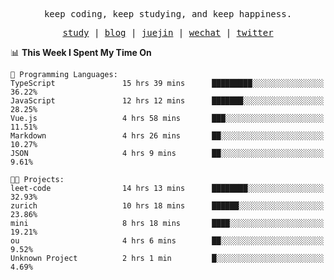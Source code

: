 <p align="center">
  <samp>
    <span>keep coding, keep studying, and keep happiness.</span>
  </samp>
</p>

<p align="center">
  <samp>
    <a href="https://github.com/ouduidui/fe-study">study</a> |
    <a href="https://ouduidui.cn">blog</a>  |
    <a href="https://juejin.cn/user/4309700183594366">juejin</a> |
    <a href="./images/wechat.jpeg">wechat</a> |
    <a href="https://twitter.com/ouduidui">twitter</a>
  </samp>
</p>

<!--START_SECTION:waka-->

📊 **This Week I Spent My Time On**

```text
💬 Programming Languages:
TypeScript               15 hrs 39 mins      █████████░░░░░░░░░░░░░░░░   36.22%
JavaScript               12 hrs 12 mins      ███████░░░░░░░░░░░░░░░░░░   28.25%
Vue.js                   4 hrs 58 mins       ███░░░░░░░░░░░░░░░░░░░░░░   11.51%
Markdown                 4 hrs 26 mins       ██░░░░░░░░░░░░░░░░░░░░░░░   10.27%
JSON                     4 hrs 9 mins        ██░░░░░░░░░░░░░░░░░░░░░░░   9.61%

🐱‍💻 Projects:
leet-code                14 hrs 13 mins      ████████░░░░░░░░░░░░░░░░░   32.93%
zurich                   10 hrs 18 mins      ██████░░░░░░░░░░░░░░░░░░░   23.86%
mini                     8 hrs 18 mins       ████░░░░░░░░░░░░░░░░░░░░░   19.21%
ou                       4 hrs 6 mins        ██░░░░░░░░░░░░░░░░░░░░░░░   9.52%
Unknown Project          2 hrs 1 min         █░░░░░░░░░░░░░░░░░░░░░░░░   4.69%

```

<!--END_SECTION:waka-->

